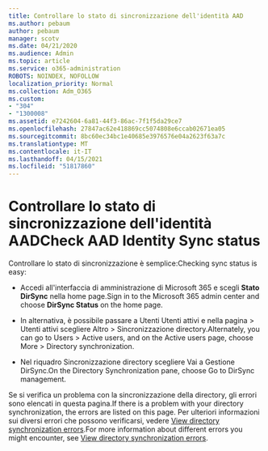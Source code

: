```yaml
---
title: Controllare lo stato di sincronizzazione dell'identità AAD
ms.author: pebaum
author: pebaum
manager: scotv
ms.date: 04/21/2020
ms.audience: Admin
ms.topic: article
ms.service: o365-administration
ROBOTS: NOINDEX, NOFOLLOW
localization_priority: Normal
ms.collection: Adm_O365
ms.custom:
- "304"
- "1300008"
ms.assetid: e7242604-6a81-44f3-86ac-7f1f5da29ce7
ms.openlocfilehash: 27847ac62e418869cc5074808e6ccab02671ea05
ms.sourcegitcommit: 8bc60ec34bc1e40685e3976576e04a2623f63a7c
ms.translationtype: MT
ms.contentlocale: it-IT
ms.lasthandoff: 04/15/2021
ms.locfileid: "51817860"
---
```

# <a name="check-aad-identity-sync-status"></a><span data-ttu-id="266f2-102">Controllare lo stato di sincronizzazione dell'identità AAD</span><span class="sxs-lookup"><span data-stu-id="266f2-102">Check AAD Identity Sync status</span></span>

<span data-ttu-id="266f2-103">Controllare lo stato di sincronizzazione è semplice:</span><span class="sxs-lookup"><span data-stu-id="266f2-103">Checking sync status is easy:</span></span>
  
- <span data-ttu-id="266f2-104">Accedi all'interfaccia di amministrazione di Microsoft 365 e scegli **Stato DirSync** nella home page.</span><span class="sxs-lookup"><span data-stu-id="266f2-104">Sign in to the Microsoft 365 admin center and choose **DirSync Status** on the home page.</span></span>

- <span data-ttu-id="266f2-105">In alternativa, è possibile passare a Utenti Utenti attivi e nella pagina \> Utenti attivi scegliere Altro \> Sincronizzazione directory.</span><span class="sxs-lookup"><span data-stu-id="266f2-105">Alternately, you can go to Users \> Active users, and on the Active users page, choose More \> Directory synchronization.</span></span>

- <span data-ttu-id="266f2-106">Nel riquadro Sincronizzazione directory scegliere Vai a Gestione DirSync.</span><span class="sxs-lookup"><span data-stu-id="266f2-106">On the Directory Synchronization pane, choose Go to DirSync management.</span></span>

<span data-ttu-id="266f2-107">Se si verifica un problema con la sincronizzazione della directory, gli errori sono elencati in questa pagina.</span><span class="sxs-lookup"><span data-stu-id="266f2-107">If there is a problem with your directory synchronization, the errors are listed on this page.</span></span> <span data-ttu-id="266f2-108">Per ulteriori informazioni sui diversi errori che possono verificarsi, vedere [View directory synchronization errors](https://docs.microsoft.com//office365/enterprise/identify-directory-synchronization-errors).</span><span class="sxs-lookup"><span data-stu-id="266f2-108">For more information about different errors you might encounter, see [View directory synchronization errors](https://docs.microsoft.com//office365/enterprise/identify-directory-synchronization-errors).</span></span>
  